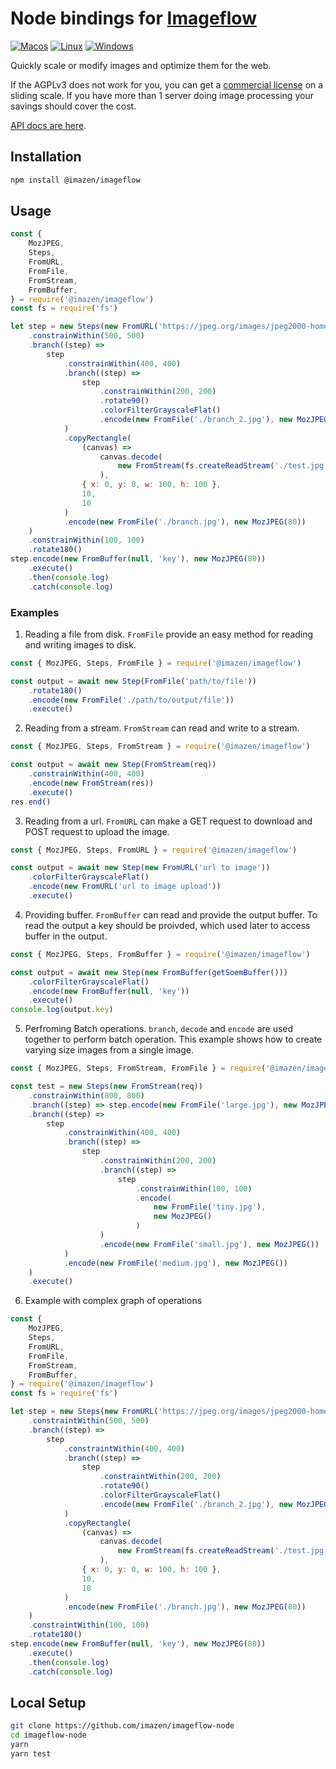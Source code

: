# Node bindings for [Imageflow](https://github.com/imazen/imageflow)

[![Macos](https://github.com/imazen/imageflow-node/workflows/Test%20Macos/badge.svg)](https://github.com/imazen/imageflow-node/actions?query=workflow%3A%22Test+Macos%22) [![Linux](https://github.com/imazen/imageflow-node/workflows/Test%20Linux/badge.svg)](https://github.com/imazen/imageflow-node/actions?query=workflow%3A%22Test+Linux%22) [![Windows](https://github.com/imazen/imageflow-node/workflows/Test%20Windows/badge.svg)](https://github.com/imazen/imageflow-node/actions?query=workflow%3A%22Test+Windows%22)

Quickly scale or modify images and optimize them for the web.

If the AGPLv3 does not work for you, you can get a [commercial license](https://imageresizing.net/pricing) on a sliding scale. If you have more than 1 server doing image processing your savings should cover the cost. 

[API docs are here](https://imazen.github.io/imageflow-node/).

## Installation

```bash
npm install @imazen/imageflow
```

## Usage

```js
const {
    MozJPEG,
    Steps,
    FromURL,
    FromFile,
    FromStream,
    FromBuffer,
} = require('@imazen/imageflow')
const fs = require('fs')

let step = new Steps(new FromURL('https://jpeg.org/images/jpeg2000-home.jpg'))
    .constrainWithin(500, 500)
    .branch((step) =>
        step
            .constrainWithin(400, 400)
            .branch((step) =>
                step
                    .constrainWithin(200, 200)
                    .rotate90()
                    .colorFilterGrayscaleFlat()
                    .encode(new FromFile('./branch_2.jpg'), new MozJPEG(80))
            )
            .copyRectangle(
                (canvas) =>
                    canvas.decode(
                        new FromStream(fs.createReadStream('./test.jpg'))
                    ),
                { x: 0, y: 0, w: 100, h: 100 },
                10,
                10
            )
            .encode(new FromFile('./branch.jpg'), new MozJPEG(80))
    )
    .constrainWithin(100, 100)
    .rotate180()
step.encode(new FromBuffer(null, 'key'), new MozJPEG(80))
    .execute()
    .then(console.log)
    .catch(console.log)
```

### Examples

1. Reading a file from disk. `FromFile` provide an easy method for reading and writing images to disk.

```js
const { MozJPEG, Steps, FromFile } = require('@imazen/imageflow')

const output = await new Step(FromFile('path/to/file'))
    .rotate180()
    .encode(new FromFile('./path/to/output/file'))
    .execute()
```

2. Reading from a stream. `FromStream` can read and write to a stream.

```js
const { MozJPEG, Steps, FromStream } = require('@imazen/imageflow')

const output = await new Step(FromStream(req))
    .constrainWithin(400, 400)
    .encode(new FromStream(res))
    .execute()
res.end()
```

3. Reading from a url. `FromURL` can make a GET request to download and POST request to upload the image.

```js
const { MozJPEG, Steps, FromURL } = require('@imazen/imageflow')

const output = await new Step(new FromURL('url to image'))
    .colorFilterGrayscaleFlat()
    .encode(new FromURL('url to image upload'))
    .execute()
```

4. Providing buffer. `FromBuffer` can read and provide the output buffer. To read the output a key should be proivded, which used later to access buffer in the output.

```js
const { MozJPEG, Steps, FromBuffer } = require('@imazen/imageflow')

const output = await new Step(new FromBuffer(getSoemBuffer()))
    .colorFilterGrayscaleFlat()
    .encode(new FromBuffer(null, 'key'))
    .execute()
console.log(output.key)
```

5. Perfroming Batch operations. `branch`, `decode` and `encode` are used together to perform batch operation. This example shows how to create varying size images from a single image.

```js
const { MozJPEG, Steps, FromStream, FromFile } = require('@imazen/imageflow')

const test = new Steps(new FromStream(req))
    .constrainWithin(800, 800)
    .branch((step) => step.encode(new FromFile('large.jpg'), new MozJPEG()))
    .branch((step) =>
        step
            .constrainWithin(400, 400)
            .branch((step) =>
                step
                    .constrainWithin(200, 200)
                    .branch((step) =>
                        step
                            .constrainWithin(100, 100)
                            .encode(
                                new FromFile('tiny.jpg'),
                                new MozJPEG()
                            )
                    )
                    .encode(new FromFile('small.jpg'), new MozJPEG())
            )
            .encode(new FromFile('medium.jpg'), new MozJPEG())
    )
    .execute()
```

6. Example with complex graph of operations

```js
const {
    MozJPEG,
    Steps,
    FromURL,
    FromFile,
    FromStream,
    FromBuffer,
} = require('@imazen/imageflow')
const fs = require('fs')

let step = new Steps(new FromURL('https://jpeg.org/images/jpeg2000-home.jpg'))
    .constraintWithin(500, 500)
    .branch((step) =>
        step
            .constraintWithin(400, 400)
            .branch((step) =>
                step
                    .constraintWithin(200, 200)
                    .rotate90()
                    .colorFilterGrayscaleFlat()
                    .encode(new FromFile('./branch_2.jpg'), new MozJPEG(80))
            )
            .copyRectangle(
                (canvas) =>
                    canvas.decode(
                        new FromStream(fs.createReadStream('./test.jpg'))
                    ),
                { x: 0, y: 0, w: 100, h: 100 },
                10,
                10
            )
            .encode(new FromFile('./branch.jpg'), new MozJPEG(80))
    )
    .constraintWithin(100, 100)
    .rotate180()
step.encode(new FromBuffer(null, 'key'), new MozJPEG(80))
    .execute()
    .then(console.log)
    .catch(console.log)
```

## Local Setup

```bash
git clone https://github.com/imazen/imageflow-node
cd imageflow-node
yarn
yarn test
```
